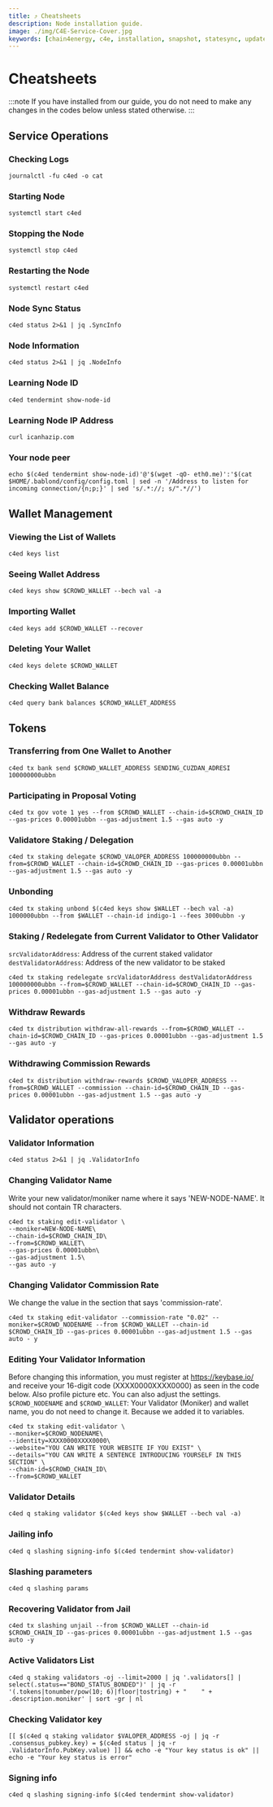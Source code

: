 ```yaml
---
title: ⤴️ Cheatsheets
description: Node installation guide.
image: ./img/C4E-Service-Cover.jpg
keywords: [chain4energy, c4e, installation, snapshot, statesync, update]
---
```


# Cheatsheets
:::note
If you have installed from our guide, you do not need to make any changes in the codes below unless stated otherwise.
:::

## Service Operations

### Checking Logs
```
journalctl -fu c4ed -o cat
```

### Starting Node
```
systemctl start c4ed
```

### Stopping the Node
```
systemctl stop c4ed
```

### Restarting the Node
```
systemctl restart c4ed
```

### Node Sync Status
```
c4ed status 2>&1 | jq .SyncInfo
```

### Node Information
```
c4ed status 2>&1 | jq .NodeInfo
```

### Learning Node ID
```
c4ed tendermint show-node-id
```

### Learning Node IP Address
```
curl icanhazip.com
```

### Your node peer
```
echo $(c4ed tendermint show-node-id)'@'$(wget -qO- eth0.me)':'$(cat $HOME/.bablond/config/config.toml | sed -n '/Address to listen for incoming connection/{n;p;}' | sed 's/.*://; s/".*//')
```

## Wallet Management

### Viewing the List of Wallets
```
c4ed keys list
```

### Seeing Wallet Address
```
c4ed keys show $CROWD_WALLET --bech val -a
```

### Importing Wallet
```
c4ed keys add $CROWD_WALLET --recover
```

### Deleting Your Wallet
```
c4ed keys delete $CROWD_WALLET
```

### Checking Wallet Balance
```
c4ed query bank balances $CROWD_WALLET_ADDRESS
```

## Tokens

### Transferring from One Wallet to Another
```
c4ed tx bank send $CROWD_WALLET_ADDRESS SENDING_CUZDAN_ADRESI 100000000ubbn
```

### Participating in Proposal Voting
```
c4ed tx gov vote 1 yes --from $CROWD_WALLET --chain-id=$CROWD_CHAIN_ID --gas-prices 0.00001ubbn --gas-adjustment 1.5 --gas auto -y
```

### Validatore Staking / Delegation
```
c4ed tx staking delegate $CROWD_VALOPER_ADDRESS 100000000ubbn --from=$CROWD_WALLET --chain-id=$CROWD_CHAIN_ID --gas-prices 0.00001ubbn --gas-adjustment 1.5 --gas auto -y
```
### Unbonding
```
c4ed tx staking unbond $(c4ed keys show $WALLET --bech val -a) 1000000ubbn --from $WALLET --chain-id indigo-1 --fees 3000ubbn -y
```

### Staking / Redelegate from Current Validator to Other Validator
`srcValidatorAddress`: Address of the current staked validator
`destValidatorAddress`: Address of the new validator to be staked
```
c4ed tx staking redelegate srcValidatorAddress destValidatorAddress 100000000ubbn --from=$CROWD_WALLET --chain-id=$CROWD_CHAIN_ID --gas-prices 0.00001ubbn --gas-adjustment 1.5 --gas auto -y
```

### Withdraw Rewards
```
c4ed tx distribution withdraw-all-rewards --from=$CROWD_WALLET --chain-id=$CROWD_CHAIN_ID --gas-prices 0.00001ubbn --gas-adjustment 1.5 --gas auto -y
```

### Withdrawing Commission Rewards

```
c4ed tx distribution withdraw-rewards $CROWD_VALOPER_ADDRESS --from=$CROWD_WALLET --commission --chain-id=$CROWD_CHAIN_ID --gas-prices 0.00001ubbn --gas-adjustment 1.5 --gas auto -y
```

## Validator operations

### Validator Information
```
c4ed status 2>&1 | jq .ValidatorInfo
```

### Changing Validator Name
Write your new validator/moniker name where it says 'NEW-NODE-NAME'. It should not contain TR characters.
```
c4ed tx staking edit-validator \
--moniker=NEW-NODE-NAME\
--chain-id=$CROWD_CHAIN_ID\
--from=$CROWD_WALLET\
--gas-prices 0.00001ubbn\
--gas-adjustment 1.5\
--gas auto -y
```

### Changing Validator Commission Rate
We change the value in the section that says 'commission-rate'.
```
c4ed tx staking edit-validator --commission-rate "0.02" --moniker=$CROWD_NODENAME --from $CROWD_WALLET --chain-id $CROWD_CHAIN_ID --gas-prices 0.00001ubbn --gas-adjustment 1.5 --gas auto - y
```

### Editing Your Validator Information
Before changing this information, you must register at https://keybase.io/ and receive your 16-digit code (XXXX0000XXXX0000) as seen in the code below. Also profile picture etc. You can also adjust the settings.
`$CROWD_NODENAME` and `$CROWD_WALLET`: Your Validator (Moniker) and wallet name, you do not need to change it. Because we added it to variables.
```
c4ed tx staking edit-validator \
--moniker=$CROWD_NODENAME\
--identity=XXXX0000XXXX0000\
--website="YOU CAN WRITE YOUR WEBSITE IF YOU EXIST" \
--details="YOU CAN WRITE A SENTENCE INTRODUCING YOURSELF IN THIS SECTION" \
--chain-id=$CROWD_CHAIN_ID\
--from=$CROWD_WALLET
```

### Validator Details
```
c4ed q staking validator $(c4ed keys show $WALLET --bech val -a)
```

### Jailing info
```
c4ed q slashing signing-info $(c4ed tendermint show-validator)
```

### Slashing parameters
```
c4ed q slashing params
```

### Recovering Validator from Jail
```
c4ed tx slashing unjail --from $CROWD_WALLET --chain-id $CROWD_CHAIN_ID --gas-prices 0.00001ubbn --gas-adjustment 1.5 --gas auto -y
```

### Active Validators List
```
c4ed q staking validators -oj --limit=2000 | jq '.validators[] | select(.status=="BOND_STATUS_BONDED")' | jq -r '(.tokens|tonumber/pow(10; 6)|floor|tostring) + " 	 " + .description.moniker' | sort -gr | nl
```

### Checking Validator key
```
[[ $(c4ed q staking validator $VALOPER_ADDRESS -oj | jq -r .consensus_pubkey.key) = $(c4ed status | jq -r .ValidatorInfo.PubKey.value) ]] && echo -e "Your key status is ok" || echo -e "Your key status is error"
```

### Signing info
```
c4ed q slashing signing-info $(c4ed tendermint show-validator)
```
